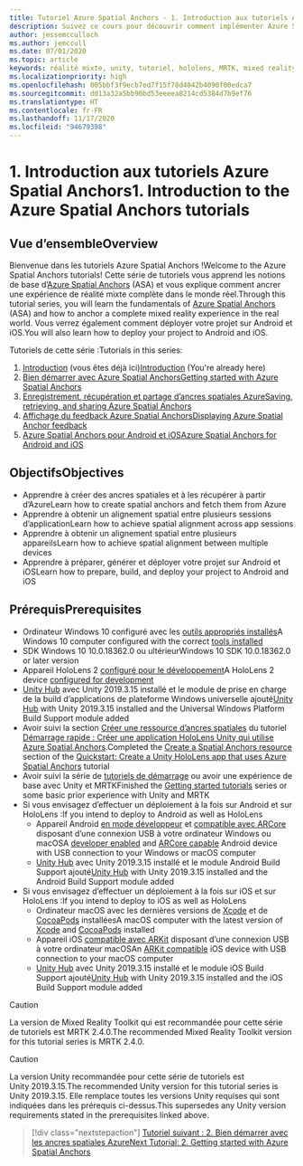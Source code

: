 ```yaml
---
title: Tutoriel Azure Spatial Anchors - 1. Introduction aux tutoriels Azure Spatial Anchors
description: Suivez ce cours pour découvrir comment implémenter Azure Spatial Anchors dans une application de réalité mixte.
author: jessemcculloch
ms.author: jemccull
ms.date: 07/01/2020
ms.topic: article
keywords: réalité mixte, unity, tutoriel, hololens, MRTK, mixed reality toolkit, UWP, ancres spatiales Azure, ios, android, Windows 10, ARCore, macOS, prise en charge de build Android, ARKit
ms.localizationpriority: high
ms.openlocfilehash: 005bbf3f9ecb7ed7f15f78d4042b4090f00edca7
ms.sourcegitcommit: dd13a32a5bb90bd53eeeea8214cd5384d7b9ef76
ms.translationtype: HT
ms.contentlocale: fr-FR
ms.lasthandoff: 11/17/2020
ms.locfileid: "94679398"
---
```

# <a name="1-introduction-to-the-azure-spatial-anchors-tutorials"></a><span data-ttu-id="2d945-105">1. Introduction aux tutoriels Azure Spatial Anchors</span><span class="sxs-lookup"><span data-stu-id="2d945-105">1. Introduction to the Azure Spatial Anchors tutorials</span></span>

## <a name="overview"></a><span data-ttu-id="2d945-106">Vue d’ensemble</span><span class="sxs-lookup"><span data-stu-id="2d945-106">Overview</span></span>

<span data-ttu-id="2d945-107">Bienvenue dans les tutoriels Azure Spatial Anchors !</span><span class="sxs-lookup"><span data-stu-id="2d945-107">Welcome to the Azure Spatial Anchors tutorials!</span></span> <span data-ttu-id="2d945-108">Cette série de tutoriels vous apprend les notions de base d’<a href="https://azure.microsoft.com/services/spatial-anchors" target="_blank">Azure Spatial Anchors</a> (ASA) et vous explique comment ancrer une expérience de réalité mixte complète dans le monde réel.</span><span class="sxs-lookup"><span data-stu-id="2d945-108">Through this tutorial series, you will learn the fundamentals of <a href="https://azure.microsoft.com/services/spatial-anchors" target="_blank">Azure Spatial Anchors</a> (ASA) and how to anchor a complete mixed reality experience in the real world.</span></span> <span data-ttu-id="2d945-109">Vous verrez également comment déployer votre projet sur Android et iOS.</span><span class="sxs-lookup"><span data-stu-id="2d945-109">You will also learn how to deploy your project to Android and iOS.</span></span>

<span data-ttu-id="2d945-110">Tutoriels de cette série :</span><span class="sxs-lookup"><span data-stu-id="2d945-110">Tutorials in this series:</span></span>

1. <span data-ttu-id="2d945-111">[Introduction](mr-learning-asa-01.md) (vous êtes déjà ici)</span><span class="sxs-lookup"><span data-stu-id="2d945-111">[Introduction](mr-learning-asa-01.md) (You're already here)</span></span>
2. [<span data-ttu-id="2d945-112">Bien démarrer avec Azure Spatial Anchors</span><span class="sxs-lookup"><span data-stu-id="2d945-112">Getting started with Azure Spatial Anchors</span></span>](mr-learning-asa-02.md)
3. [<span data-ttu-id="2d945-113">Enregistrement, récupération et partage d’ancres spatiales Azure</span><span class="sxs-lookup"><span data-stu-id="2d945-113">Saving, retrieving, and sharing Azure Spatial Anchors</span></span>](mr-learning-asa-03.md)
4. [<span data-ttu-id="2d945-114">Affichage du feedback Azure Spatial Anchors</span><span class="sxs-lookup"><span data-stu-id="2d945-114">Displaying Azure Spatial Anchor feedback</span></span>](mr-learning-asa-04.md)
5. [<span data-ttu-id="2d945-115">Azure Spatial Anchors pour Android et iOS</span><span class="sxs-lookup"><span data-stu-id="2d945-115">Azure Spatial Anchors for Android and iOS</span></span>](mr-learning-asa-05.md)

## <a name="objectives"></a><span data-ttu-id="2d945-116">Objectifs</span><span class="sxs-lookup"><span data-stu-id="2d945-116">Objectives</span></span>

* <span data-ttu-id="2d945-117">Apprendre à créer des ancres spatiales et à les récupérer à partir d’Azure</span><span class="sxs-lookup"><span data-stu-id="2d945-117">Learn how to create spatial anchors and fetch them from Azure</span></span>
* <span data-ttu-id="2d945-118">Apprendre à obtenir un alignement spatial entre plusieurs sessions d’application</span><span class="sxs-lookup"><span data-stu-id="2d945-118">Learn how to achieve spatial alignment across app sessions</span></span>
* <span data-ttu-id="2d945-119">Apprendre à obtenir un alignement spatial entre plusieurs appareils</span><span class="sxs-lookup"><span data-stu-id="2d945-119">Learn how to achieve spatial alignment between multiple devices</span></span>
* <span data-ttu-id="2d945-120">Apprendre à préparer, générer et déployer votre projet sur Android et iOS</span><span class="sxs-lookup"><span data-stu-id="2d945-120">Learn how to prepare, build, and deploy your project to Android and iOS</span></span>

## <a name="prerequisites"></a><span data-ttu-id="2d945-121">Prérequis</span><span class="sxs-lookup"><span data-stu-id="2d945-121">Prerequisites</span></span>

* <span data-ttu-id="2d945-122">Ordinateur Windows 10 configuré avec les [outils appropriés installés](../../install-the-tools.md)</span><span class="sxs-lookup"><span data-stu-id="2d945-122">A Windows 10 computer configured with the correct [tools installed](../../install-the-tools.md)</span></span>
* <span data-ttu-id="2d945-123">SDK Windows 10 10.0.18362.0 ou ultérieur</span><span class="sxs-lookup"><span data-stu-id="2d945-123">Windows 10 SDK 10.0.18362.0 or later version</span></span>
* <span data-ttu-id="2d945-124">Appareil HoloLens 2 [configuré pour le développement](../../platform-capabilities-and-apis/using-visual-studio.md#enabling-developer-mode)</span><span class="sxs-lookup"><span data-stu-id="2d945-124">A HoloLens 2 device [configured for development](../../platform-capabilities-and-apis/using-visual-studio.md#enabling-developer-mode)</span></span>
* <span data-ttu-id="2d945-125"><a href="https://docs.unity3d.com/Manual/GettingStartedInstallingHub.html" target="_blank">Unity Hub</a> avec Unity 2019.3.15 installé et le module de prise en charge de la build d’applications de plateforme Windows universelle ajouté</span><span class="sxs-lookup"><span data-stu-id="2d945-125"><a href="https://docs.unity3d.com/Manual/GettingStartedInstallingHub.html" target="_blank">Unity Hub</a> with Unity 2019.3.15 installed and the Universal Windows Platform Build Support module added</span></span>
* <span data-ttu-id="2d945-126">Avoir suivi la section [Créer une ressource d’ancres spatiales](https://docs.microsoft.com/azure/spatial-anchors/quickstarts/get-started-unity-hololens#create-a-spatial-anchors-resource) du tutoriel [Démarrage rapide : Créer une application HoloLens Unity qui utilise Azure Spatial Anchors](https://docs.microsoft.com/azure/spatial-anchors/quickstarts/get-started-unity-hololens).</span><span class="sxs-lookup"><span data-stu-id="2d945-126">Completed the [Create a Spatial Anchors resource](https://docs.microsoft.com/azure/spatial-anchors/quickstarts/get-started-unity-hololens#create-a-spatial-anchors-resource) section of the [Quickstart: Create a Unity HoloLens app that uses Azure Spatial Anchors](https://docs.microsoft.com/azure/spatial-anchors/quickstarts/get-started-unity-hololens) tutorial</span></span>
* <span data-ttu-id="2d945-127">Avoir suivi la série de [tutoriels de démarrage](mr-learning-base-01.md) ou avoir une expérience de base avec Unity et MRTK</span><span class="sxs-lookup"><span data-stu-id="2d945-127">Finished the [Getting started tutorials](mr-learning-base-01.md) series or some basic prior experience with Unity and MRTK</span></span>
* <span data-ttu-id="2d945-128">Si vous envisagez d’effectuer un déploiement à la fois sur Android et sur HoloLens :</span><span class="sxs-lookup"><span data-stu-id="2d945-128">If you intend to deploy to Android as well as HoloLens</span></span>
  * <span data-ttu-id="2d945-129">Appareil Android <a href="https://developer.android.com/studio/debug/dev-options" target="_blank">en mode développeur</a> et <a href="https://developers.google.com/ar/discover/supported-devices" target="_blank">compatible avec ARCore</a> disposant d’une connexion USB à votre ordinateur Windows ou macOS</span><span class="sxs-lookup"><span data-stu-id="2d945-129">A <a href="https://developer.android.com/studio/debug/dev-options" target="_blank">developer enabled</a> and <a href="https://developers.google.com/ar/discover/supported-devices" target="_blank">ARCore capable</a> Android device with USB connection to your Windows or macOS computer</span></span>
  * <span data-ttu-id="2d945-130"><a href="https://docs.unity3d.com/Manual/GettingStartedInstallingHub.html" target="_blank">Unity Hub</a> avec Unity 2019.3.15 installé et le module Android Build Support ajouté</span><span class="sxs-lookup"><span data-stu-id="2d945-130"><a href="https://docs.unity3d.com/Manual/GettingStartedInstallingHub.html" target="_blank">Unity Hub</a> with Unity 2019.3.15 installed and the Android Build Support module added</span></span>
* <span data-ttu-id="2d945-131">Si vous envisagez d’effectuer un déploiement à la fois sur iOS et sur HoloLens :</span><span class="sxs-lookup"><span data-stu-id="2d945-131">If you intend to deploy to iOS as well as HoloLens</span></span>
  * <span data-ttu-id="2d945-132">Ordinateur macOS avec les dernières versions de <a href="https://geo.itunes.apple.com/us/app/xcode/id497799835?mt=12" target="_blank">Xcode</a> et de <a href="https://cocoapods.org" target="_blank">CocoaPods</a> installées</span><span class="sxs-lookup"><span data-stu-id="2d945-132">A macOS computer with the latest version of <a href="https://geo.itunes.apple.com/us/app/xcode/id497799835?mt=12" target="_blank">Xcode</a> and <a href="https://cocoapods.org" target="_blank">CocoaPods</a> installed</span></span>
  * <span data-ttu-id="2d945-133">Appareil iOS <a href="https://developer.apple.com/documentation/arkit/verifying_device_support_and_user_permission" target="_blank">compatible avec ARKit</a> disposant d’une connexion USB à votre ordinateur macOS</span><span class="sxs-lookup"><span data-stu-id="2d945-133">An <a href="https://developer.apple.com/documentation/arkit/verifying_device_support_and_user_permission" target="_blank">ARKit compatible</a> iOS device with USB connection to your macOS computer</span></span>
  * <span data-ttu-id="2d945-134"><a href="https://docs.unity3d.com/Manual/GettingStartedInstallingHub.html" target="_blank">Unity Hub</a> avec Unity 2019.3.15 installé et le module iOS Build Support ajouté</span><span class="sxs-lookup"><span data-stu-id="2d945-134"><a href="https://docs.unity3d.com/Manual/GettingStartedInstallingHub.html" target="_blank">Unity Hub</a> with Unity 2019.3.15 installed and the iOS Build Support module added</span></span>

> [!CAUTION]
> <span data-ttu-id="2d945-135">La version de Mixed Reality Toolkit qui est recommandée pour cette série de tutoriels est MRTK 2.4.0.</span><span class="sxs-lookup"><span data-stu-id="2d945-135">The recommended Mixed Reality Toolkit version for this tutorial series is MRTK 2.4.0.</span></span>

> [!CAUTION]
> <span data-ttu-id="2d945-136">La version Unity recommandée pour cette série de tutoriels est Unity 2019.3.15.</span><span class="sxs-lookup"><span data-stu-id="2d945-136">The recommended Unity version for this tutorial series is Unity 2019.3.15.</span></span> <span data-ttu-id="2d945-137">Elle remplace toutes les versions Unity requises qui sont indiquées dans les prérequis ci-dessus.</span><span class="sxs-lookup"><span data-stu-id="2d945-137">This supersedes any Unity version requirements stated in the prerequisites linked above.</span></span>

> [!div class="nextstepaction"]
> [<span data-ttu-id="2d945-138">Tutoriel suivant : 2. Bien démarrer avec les ancres spatiales Azure</span><span class="sxs-lookup"><span data-stu-id="2d945-138">Next Tutorial: 2. Getting started with Azure Spatial Anchors</span></span>](mr-learning-asa-02.md)
